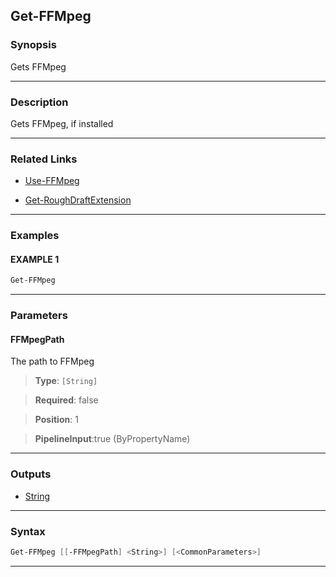 Get-FFMpeg
----------
### Synopsis
Gets FFMpeg

---
### Description

Gets FFMpeg, if installed

---
### Related Links
* [Use-FFMpeg](Use-FFMpeg.md)



* [Get-RoughDraftExtension](Get-RoughDraftExtension.md)



---
### Examples
#### EXAMPLE 1
```PowerShell
Get-FFMpeg
```

---
### Parameters
#### **FFMpegPath**

The path to FFMpeg



> **Type**: ```[String]```

> **Required**: false

> **Position**: 1

> **PipelineInput**:true (ByPropertyName)



---
### Outputs
* [String](https://learn.microsoft.com/en-us/dotnet/api/System.String)




---
### Syntax
```PowerShell
Get-FFMpeg [[-FFMpegPath] <String>] [<CommonParameters>]
```
---
